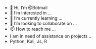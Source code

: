 - 👋 Hi, I’m @Botmail
- 👀 I’m interested in ...
- 🌱 I’m currently learning ...
- 💞️ I’m looking to collaborate on ...
- 📫 How to reach me ...
- I am in need of assistance on projects .. 
- Python, Kali, Js, R
<!---
Botmail/Botmail is a ✨ special ✨ repository because its `README.md` (this file) appears on your GitHub profile.
You can click the Preview link to take a look at your changes.
--->
